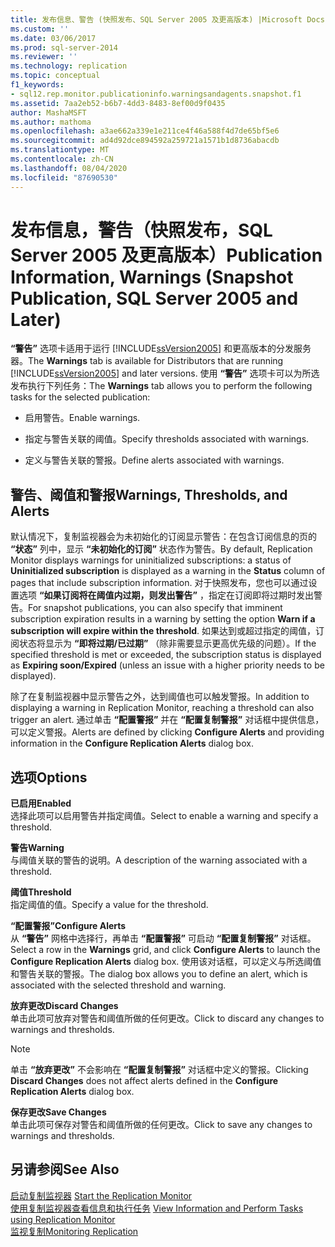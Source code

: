 ```yaml
---
title: 发布信息、警告 (快照发布、SQL Server 2005 及更高版本) |Microsoft Docs
ms.custom: ''
ms.date: 03/06/2017
ms.prod: sql-server-2014
ms.reviewer: ''
ms.technology: replication
ms.topic: conceptual
f1_keywords:
- sql12.rep.monitor.publicationinfo.warningsandagents.snapshot.f1
ms.assetid: 7aa2eb52-b6b7-4dd3-8483-8ef00d9f0435
author: MashaMSFT
ms.author: mathoma
ms.openlocfilehash: a3ae662a339e1e211ce4f46a588f4d7de65bf5e6
ms.sourcegitcommit: ad4d92dce894592a259721a1571b1d8736abacdb
ms.translationtype: MT
ms.contentlocale: zh-CN
ms.lasthandoff: 08/04/2020
ms.locfileid: "87690530"
---
```

# <a name="publication-information-warnings-snapshot-publication-sql-server-2005-and-later"></a><span data-ttu-id="a7a1a-102">发布信息，警告（快照发布，SQL Server 2005 及更高版本）</span><span class="sxs-lookup"><span data-stu-id="a7a1a-102">Publication Information, Warnings (Snapshot Publication, SQL Server 2005 and Later)</span></span>
  <span data-ttu-id="a7a1a-103">**“警告”** 选项卡适用于运行 [!INCLUDE[ssVersion2005](../../includes/ssversion2005-md.md)] 和更高版本的分发服务器。</span><span class="sxs-lookup"><span data-stu-id="a7a1a-103">The **Warnings** tab is available for Distributors that are running [!INCLUDE[ssVersion2005](../../includes/ssversion2005-md.md)] and later versions.</span></span> <span data-ttu-id="a7a1a-104">使用 **“警告”** 选项卡可以为所选发布执行下列任务：</span><span class="sxs-lookup"><span data-stu-id="a7a1a-104">The **Warnings** tab allows you to perform the following tasks for the selected publication:</span></span>  
  
-   <span data-ttu-id="a7a1a-105">启用警告。</span><span class="sxs-lookup"><span data-stu-id="a7a1a-105">Enable warnings.</span></span>  
  
-   <span data-ttu-id="a7a1a-106">指定与警告关联的阈值。</span><span class="sxs-lookup"><span data-stu-id="a7a1a-106">Specify thresholds associated with warnings.</span></span>  
  
-   <span data-ttu-id="a7a1a-107">定义与警告关联的警报。</span><span class="sxs-lookup"><span data-stu-id="a7a1a-107">Define alerts associated with warnings.</span></span>  
  
## <a name="warnings-thresholds-and-alerts"></a><span data-ttu-id="a7a1a-108">警告、阈值和警报</span><span class="sxs-lookup"><span data-stu-id="a7a1a-108">Warnings, Thresholds, and Alerts</span></span>  
 <span data-ttu-id="a7a1a-109">默认情况下，复制监视器会为未初始化的订阅显示警告：在包含订阅信息的页的 **“状态”** 列中，显示 **“未初始化的订阅”** 状态作为警告。</span><span class="sxs-lookup"><span data-stu-id="a7a1a-109">By default, Replication Monitor displays warnings for uninitialized subscriptions: a status of **Uninitialized subscription** is displayed as a warning in the **Status** column of pages that include subscription information.</span></span> <span data-ttu-id="a7a1a-110">对于快照发布，您也可以通过设置选项 **“如果订阅将在阈值内过期，则发出警告”** ，指定在订阅即将过期时发出警告。</span><span class="sxs-lookup"><span data-stu-id="a7a1a-110">For snapshot publications, you can also specify that imminent subscription expiration results in a warning by setting the option **Warn if a subscription will expire within the threshold**.</span></span> <span data-ttu-id="a7a1a-111">如果达到或超过指定的阈值，订阅状态将显示为 **“即将过期/已过期”** （除非需要显示更高优先级的问题）。</span><span class="sxs-lookup"><span data-stu-id="a7a1a-111">If the specified threshold is met or exceeded, the subscription status is displayed as **Expiring soon/Expired** (unless an issue with a higher priority needs to be displayed).</span></span>  
  
 <span data-ttu-id="a7a1a-112">除了在复制监视器中显示警告之外，达到阈值也可以触发警报。</span><span class="sxs-lookup"><span data-stu-id="a7a1a-112">In addition to displaying a warning in Replication Monitor, reaching a threshold can also trigger an alert.</span></span> <span data-ttu-id="a7a1a-113">通过单击 **“配置警报”** 并在 **“配置复制警报”** 对话框中提供信息，可以定义警报。</span><span class="sxs-lookup"><span data-stu-id="a7a1a-113">Alerts are defined by clicking **Configure Alerts** and providing information in the **Configure Replication Alerts** dialog box.</span></span>  
  
## <a name="options"></a><span data-ttu-id="a7a1a-114">选项</span><span class="sxs-lookup"><span data-stu-id="a7a1a-114">Options</span></span>  
 <span data-ttu-id="a7a1a-115">**已启用**</span><span class="sxs-lookup"><span data-stu-id="a7a1a-115">**Enabled**</span></span>  
 <span data-ttu-id="a7a1a-116">选择此项可以启用警告并指定阈值。</span><span class="sxs-lookup"><span data-stu-id="a7a1a-116">Select to enable a warning and specify a threshold.</span></span>  
  
 <span data-ttu-id="a7a1a-117">**警告**</span><span class="sxs-lookup"><span data-stu-id="a7a1a-117">**Warning**</span></span>  
 <span data-ttu-id="a7a1a-118">与阈值关联的警告的说明。</span><span class="sxs-lookup"><span data-stu-id="a7a1a-118">A description of the warning associated with a threshold.</span></span>  
  
 <span data-ttu-id="a7a1a-119">**阈值**</span><span class="sxs-lookup"><span data-stu-id="a7a1a-119">**Threshold**</span></span>  
 <span data-ttu-id="a7a1a-120">指定阈值的值。</span><span class="sxs-lookup"><span data-stu-id="a7a1a-120">Specify a value for the threshold.</span></span>  
  
 <span data-ttu-id="a7a1a-121">**“配置警报”**</span><span class="sxs-lookup"><span data-stu-id="a7a1a-121">**Configure Alerts**</span></span>  
 <span data-ttu-id="a7a1a-122">从 **“警告”** 网格中选择行，再单击 **“配置警报”** 可启动 **“配置复制警报”** 对话框。</span><span class="sxs-lookup"><span data-stu-id="a7a1a-122">Select a row in the **Warnings** grid, and click **Configure Alerts** to launch the **Configure Replication Alerts** dialog box.</span></span> <span data-ttu-id="a7a1a-123">使用该对话框，可以定义与所选阈值和警告关联的警报。</span><span class="sxs-lookup"><span data-stu-id="a7a1a-123">The dialog box allows you to define an alert, which is associated with the selected threshold and warning.</span></span>  
  
 <span data-ttu-id="a7a1a-124">**放弃更改**</span><span class="sxs-lookup"><span data-stu-id="a7a1a-124">**Discard Changes**</span></span>  
 <span data-ttu-id="a7a1a-125">单击此项可放弃对警告和阈值所做的任何更改。</span><span class="sxs-lookup"><span data-stu-id="a7a1a-125">Click to discard any changes to warnings and thresholds.</span></span>  
  
> [!NOTE]  
>  <span data-ttu-id="a7a1a-126">单击 **“放弃更改”** 不会影响在 **“配置复制警报”** 对话框中定义的警报。</span><span class="sxs-lookup"><span data-stu-id="a7a1a-126">Clicking **Discard Changes** does not affect alerts defined in the **Configure Replication Alerts** dialog box.</span></span>  
  
 <span data-ttu-id="a7a1a-127">**保存更改**</span><span class="sxs-lookup"><span data-stu-id="a7a1a-127">**Save Changes**</span></span>  
 <span data-ttu-id="a7a1a-128">单击此项可保存对警告和阈值所做的任何更改。</span><span class="sxs-lookup"><span data-stu-id="a7a1a-128">Click to save any changes to warnings and thresholds.</span></span>  
  
## <a name="see-also"></a><span data-ttu-id="a7a1a-129">另请参阅</span><span class="sxs-lookup"><span data-stu-id="a7a1a-129">See Also</span></span>  
 <span data-ttu-id="a7a1a-130">[启动复制监视器](monitor/start-the-replication-monitor.md) </span><span class="sxs-lookup"><span data-stu-id="a7a1a-130">[Start the Replication Monitor](monitor/start-the-replication-monitor.md) </span></span>  
 <span data-ttu-id="a7a1a-131">[使用复制监视器查看信息和执行任务](monitor/view-information-and-perform-tasks-replication-monitor.md) </span><span class="sxs-lookup"><span data-stu-id="a7a1a-131">[View Information and Perform Tasks using Replication Monitor](monitor/view-information-and-perform-tasks-replication-monitor.md) </span></span>  
 [<span data-ttu-id="a7a1a-132">监视复制</span><span class="sxs-lookup"><span data-stu-id="a7a1a-132">Monitoring Replication</span></span>](monitoring-replication.md)  
  
  
